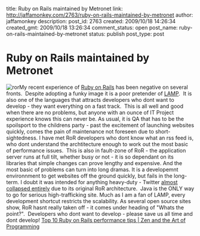 title: Ruby on Rails maintained by Metronet
link: http://jaffamonkey.com/2763/ruby-on-rails-maintained-by-metronet
author: jaffamonkey
description: 
post_id: 2763
created: 2009/10/18 14:26:34
created_gmt: 2009/10/18 13:26:34
comment_status: open
post_name: ruby-on-rails-maintained-by-metronet
status: publish
post_type: post

# Ruby on Rails maintained by Metronet

![ror](http://blog.jaffamonkey.com/files/2009/10/ror-150x93.png)My recent experience of [Ruby on Rails](http://en.wikipedia.org/wiki/Ruby_on_Rails) has been negative on several fronts.  Despite adopting a funky image it is a poor pretender of [LAMP](http://en.wikipedia.org/wiki/LAMP_\(solution_stack\)).  It is also one of the languages that attracts developers who dont want to develop - they want everything on a fast track.  This is all well and good when there are no problems, but anyone with an ounce of IT Project experience knows this can never be. As usual, it is QA that has to be the spoilsport to the childrens party - past the excitement of launching websites quickly, comes the pain of maintenance not foreseen due to short-sightedness. I have met RoR developers who dont know what an rss feed is, who dont understand the archtitecture enough to work out the most basic of performance issues.  This is also in fault-zone of RoR - the application server runs at full tilt, whether busy or not - it is so dependant on its libraries that simple changes can prove lengthy and expensive. And the most basic of problems can turn into long dramas. It is a developemnt environnment to get websites off the ground quickly, but fails in the long-term. I doubt it was intended for anything heavy-duty - Twitter [almost collapsed entirely](http://www.techcrunch.com/2008/05/01/twitter-said-to-be-abandoning-ruby-on-rails/) due to its original RoR architecture.  Java is the ONLY way to go for serious high-trafficking site. Much as I am a fan of LAMP, every development shortcut restricts the scalability. As several open source sites show, RoR hasnt really taken off - it comes under heading of "Whats the point?".  Developers who dont want to develop - please save us all time and dont develop! [Top 10 Ruby on Rails performance tips | Zen and the Art of Programming](http://antoniocangiano.com/2007/02/10/top-10-ruby-on-rails-performance-tips/)